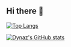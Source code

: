 ## Hi there 👋

<!--
**dynaz/dynaz** is a ✨ _special_ ✨ repository because its `README.md` (this file) appears on your GitHub profile.

Here are some ideas to get you started:

- 🔭 I’m currently working on ...
- 🌱 I’m currently learning ...
- 👯 I’m looking to collaborate on ...
- 🤔 I’m looking for help with ...
- 💬 Ask me about ...
- 📫 How to reach me: ...
- 😄 Pronouns: ...
- ⚡ Fun fact: ...
-->
[![Top Langs](https://github-readme-stats.vercel.app/api?username=dynaz&theme=algolia&show_icons=true)](https://github.com/dynaz)

[![Dynaz's GitHub stats](https://github-readme-stats.vercel.app/api/top-langs?username=dynaz&theme=algolia&show_icons=true)](https://github.com/dynaz)

